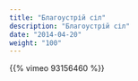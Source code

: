 ```yaml
---
title: "Благоустрій сіл"
description: "Благоустрій сіл"
date: "2014-04-20"
weight: "100"
---
```


{{% vimeo 93156460 %}}
